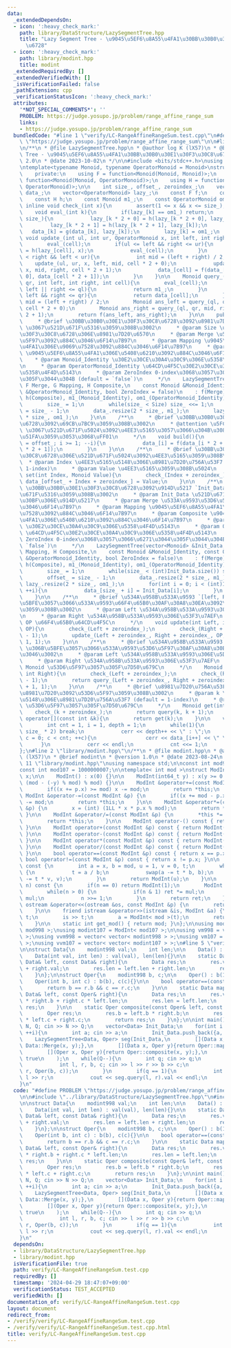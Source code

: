 ```yaml
---
data:
  _extendedDependsOn:
  - icon: ':heavy_check_mark:'
    path: library/DataStructure/LazySegmentTree.hpp
    title: "Lazy Segment Tree - \u9045\u5EF6\u8A55\u4FA1\u30BB\u30B0\u30E1\u30F3\u30C8\
      \u6728"
  - icon: ':heavy_check_mark:'
    path: library/modint.hpp
    title: modint
  _extendedRequiredBy: []
  _extendedVerifiedWith: []
  _isVerificationFailed: false
  _pathExtension: cpp
  _verificationStatusIcon: ':heavy_check_mark:'
  attributes:
    '*NOT_SPECIAL_COMMENTS*': ''
    PROBLEM: https://judge.yosupo.jp/problem/range_affine_range_sum
    links:
    - https://judge.yosupo.jp/problem/range_affine_range_sum
  bundledCode: "#line 1 \"verify/LC-RangeAffineRangeSum.test.cpp\"\n#define PROBLEM\
    \ \"https://judge.yosupo.jp/problem/range_affine_range_sum\"\n\n#line 1 \"library/DataStructure/LazySegmentTree.hpp\"\
    \n/**\n * @file LazySegmentTree.hpp\n * @author log K (lX57)\n * @brief Lazy Segment\
    \ Tree - \u9045\u5EF6\u8A55\u4FA1\u30BB\u30B0\u30E1\u30F3\u30C8\u6728\n * @version\
    \ 2.0\n * @date 2023-10-02\n */\n\n#include <bits/stdc++.h>\nusing namespace std;\n\
    \ntemplate<typename Monoid, typename OperatorMonoid = Monoid>\nstruct LazySegmentTree{\n\
    \    private:\n    using F = function<Monoid(Monoid, Monoid)>;\n    using G =\
    \ function<Monoid(Monoid, OperatorMonoid)>;\n    using H = function<OperatorMonoid(OperatorMonoid,\
    \ OperatorMonoid)>;\n\n    int size_, offset_, zeroindex_;\n    vector<Monoid>\
    \ data_;\n    vector<OperatorMonoid> lazy_;\n    const F f;\n    const G g;\n\
    \    const H h;\n    const Monoid m1_;\n    const OperatorMonoid om1_;\n\n   \
    \ inline void check_(int x){\n        assert(1 <= x && x <= size_);\n    }\n\n\
    \    void eval_(int k){\n        if(lazy_[k] == om1_) return;\n        if(k <\
    \ size_){\n            lazy_[k * 2 + 0] = h(lazy_[k * 2 + 0], lazy_[k]);\n   \
    \         lazy_[k * 2 + 1] = h(lazy_[k * 2 + 1], lazy_[k]);\n        }\n     \
    \   data_[k] = g(data_[k], lazy_[k]);\n        lazy_[k] = om1_;\n    }\n\n   \
    \ void update_(int ul, int ur, OperatorMonoid x, int left, int right, int cell){\n\
    \        eval_(cell);\n        if(ul <= left && right <= ur){\n            lazy_[cell]\
    \ = h(lazy_[cell], x);\n            eval_(cell);\n        }\n        else if(ul\
    \ < right && left < ur){\n            int mid = (left + right) / 2;\n        \
    \    update_(ul, ur, x, left, mid, cell * 2 + 0);\n            update_(ul, ur,\
    \ x, mid, right, cell * 2 + 1);\n            data_[cell] = f(data_[cell * 2 +\
    \ 0], data_[cell * 2 + 1]);\n        }\n    }\n\n    Monoid query_(int ql, int\
    \ qr, int left, int right, int cell){\n        eval_(cell);\n        if(qr <=\
    \ left || right <= ql){\n            return m1_;\n        }\n        if(ql <=\
    \ left && right <= qr){\n            return data_[cell];\n        }\n        int\
    \ mid = (left + right) / 2;\n        Monoid ans_left = query_(ql, qr, left, mid,\
    \ cell * 2 + 0);\n        Monoid ans_right = query_(ql, qr, mid, right, cell *\
    \ 2 + 1);\n        return f(ans_left, ans_right);\n    }\n\n    public:\n    /**\n\
    \     * @brief \u30BB\u30B0\u30E1\u30F3\u30C8\u6728\u3092\u8981\u7D20\u6570 `Size`\
    \ \u3067\u521D\u671F\u5316\u3059\u308B\u3002\n     * @param Size \u30BB\u30B0\u30E1\
    \u30F3\u30C8\u6728\u306E\u8981\u7D20\u6570\n     * @param Merge \u533A\u9593\u53D6\
    \u5F97\u3092\u884C\u3046\u6F14\u7B97\n     * @param Mapping \u9045\u5EF6\u8A55\
    \u4FA1\u306E\u9069\u7528\u3092\u884C\u3046\u6F14\u7B97\n     * @param Composite\
    \ \u9045\u5EF6\u8A55\u4FA1\u306E\u5408\u6210\u3092\u884C\u3046\u6F14\u7B97\n \
    \    * @param Monoid_Identity \u30E2\u30CE\u30A4\u30C9\u306E\u5358\u4F4D\u5143\
    \n     * @param OperatorMonoid_Identity \u64CD\u4F5C\u30E2\u30CE\u30A4\u30C9\u306E\
    \u5358\u4F4D\u5143\n     * @param ZeroIndex 0-index\u3068\u3057\u3066\u6271\u3044\
    \u305F\u3044\u304B (default = `false`)\n     */\n    LazySegmentTree(int Size,\
    \ F Merge, G Mapping, H Composite,\n    const Monoid &Monoid_Identity, const OperatorMonoid\
    \ &OperatorMonoid_Identity, bool ZeroIndex = false)\n    : f(Merge), g(Mapping),\
    \ h(Composite), m1_(Monoid_Identity), om1_(OperatorMonoid_Identity), zeroindex_(ZeroIndex){\n\
    \        size_ = 1;\n        while(size_ < Size) size_ <<= 1;\n        offset_\
    \ = size_ - 1;\n        data_.resize(2 * size_, m1_);\n        lazy_.resize(2\
    \ * size_, om1_);\n    }\n\n    /**\n     * @brief \u30BB\u30B0\u30E1\u30F3\u30C8\
    \u6728\u3092\u69CB\u7BC9\u3059\u308B\u3002\n     * @attention \u5FC5\u305A `set()`\
    \ \u3067\u521D\u671F\u5024\u3092\u4EE3\u5165\u3057\u3066\u304B\u3089\u547C\u3073\
    \u51FA\u3059\u3053\u3068\uFF01\n     */\n    void build(){\n        for(int i\
    \ = offset_; i >= 1; --i){\n            data_[i] = f(data_[i * 2 + 0], data_[i\
    \ * 2 + 1]);\n        }\n    }\n\n    /**\n     * @brief \u30BB\u30B0\u30E1\u30F3\
    \u30C8\u6728\u306E\u521D\u671F\u5024\u3092\u4EE3\u5165\u3059\u308B\u3002\n   \
    \  * @param Index \u4EE3\u5165\u5148\u306E\u8981\u7D20\u756A\u53F7 (default =\
    \ 1-index)\n     * @param Value \u4EE3\u5165\u3059\u308B\u5024\n     */\n    void\
    \ set(int Index, Monoid Value){\n        check_(Index + zeroindex_);\n       \
    \ data_[offset_ + Index + zeroindex_] = Value;\n    }\n\n    /**\n     * @brief\
    \ \u30BB\u30B0\u30E1\u30F3\u30C8\u6728\u3092\u914D\u5217 `Init_Data` \u3067\u521D\
    \u671F\u5316\u3059\u308B\u3002\n     * @param Init_Data \u521D\u671F\u30C7\u30FC\
    \u30BF\u306E\u914D\u5217\n     * @param Merge \u533A\u9593\u53D6\u5F97\u3092\u884C\
    \u3046\u6F14\u7B97\n     * @param Mapping \u9045\u5EF6\u8A55\u4FA1\u306E\u9069\
    \u7528\u3092\u884C\u3046\u6F14\u7B97\n     * @param Composite \u9045\u5EF6\u8A55\
    \u4FA1\u306E\u5408\u6210\u3092\u884C\u3046\u6F14\u7B97\n     * @param Monoid_Identity\
    \ \u30E2\u30CE\u30A4\u30C9\u306E\u5358\u4F4D\u5143\n     * @param OperatorMonoid_Identity\
    \ \u64CD\u4F5C\u30E2\u30CE\u30A4\u30C9\u306E\u5358\u4F4D\u5143\n     * @param\
    \ ZeroIndex 0-index\u3068\u3057\u3066\u6271\u3044\u305F\u3044\u304B (default =\
    \ `false`)\n     */\n    LazySegmentTree(vector<Monoid> &Init_Data, F Merge, G\
    \ Mapping, H Composite,\n    const Monoid &Monoid_Identity, const OperatorMonoid\
    \ &OperatorMonoid_Identity, bool ZeroIndex = false)\n    : f(Merge), g(Mapping),\
    \ h(Composite), m1_(Monoid_Identity), om1_(OperatorMonoid_Identity), zeroindex_(ZeroIndex){\n\
    \        size_ = 1;\n        while(size_ < (int)Init_Data.size()) size_ <<= 1;\n\
    \        offset_ = size_ - 1;\n        data_.resize(2 * size_, m1_);\n       \
    \ lazy_.resize(2 * size_, om1_);\n        for(int i = 0; i < (int)Init_Data.size();\
    \ ++i){\n            data_[size_ + i] = Init_Data[i];\n        }\n        build();\n\
    \    }\n\n    /**\n     * @brief \u534A\u958B\u533A\u9593 `[left, Right)` \u306B\
    \u5BFE\u3057\u3066\u533A\u9593\u66F4\u65B0\u30AF\u30A8\u30EA\u3092\u51E6\u7406\
    \u3059\u308B\u3002\n     * @param Left \u534A\u958B\u533A\u9593\u306E\u5DE6\u7AEF\
    \n     * @param Right \u534A\u958B\u533A\u9593\u306E\u53F3\u7AEF\n     * @param\
    \ OP \u66F4\u65B0\u64CD\u4F5C\n     */\n    void update(int Left, int Right, OperatorMonoid\
    \ OP){\n        check_(Left + zeroindex_);\n        check_(Right + zeroindex_\
    \ - 1);\n        update_(Left + zeroindex_, Right + zeroindex_, OP, 1, size_ +\
    \ 1, 1);\n    }\n\n    /**\n     * @brief \u534A\u958B\u533A\u9593 `[Left, Right)`\
    \ \u306B\u5BFE\u3057\u3066\u533A\u9593\u53D6\u5F97\u30AF\u30A8\u30EA\u3092\u884C\
    \u3046\u3002\n     * @param Left \u534A\u958B\u533A\u9593\u306E\u5DE6\u7AEF\n\
    \     * @param Right \u534A\u958B\u533A\u9593\u306E\u53F3\u7AEF\n     * @return\
    \ Monoid \u53D6\u5F97\u3057\u305F\u7D50\u679C\n     */\n    Monoid query(int Left,\
    \ int Right){\n        check_(Left + zeroindex_);\n        check_(Right + zeroindex_\
    \ - 1);\n        return query_(Left + zeroindex_, Right + zeroindex_, 1, size_\
    \ + 1, 1);\n    }\n\n    /**\n     * @brief \u8981\u7D20\u756A\u53F7 `k` \u306E\
    \u8981\u7D20\u3092\u53D6\u5F97\u3059\u308B\u3002\n     * @param k \u53D6\u5F97\
    \u5148\u306E\u8981\u7D20\u756A\u53F7 (default = 1-index)\n     * @return Monoid\
    \ \u53D6\u5F97\u3057\u305F\u7D50\u679C\n     */\n    Monoid get(int k){\n    \
    \    check_(k + zeroindex_);\n        return query(k, k + 1);\n    }\n\n    Monoid\
    \ operator[](const int &k){\n        return get(k);\n    }\n\n    void print(){\n\
    \        int cnt = 1, i = 1, depth = 1;\n        while(1){\n            if(i >=\
    \ size_ * 2) break;\n            cerr << depth++ << \" : \";\n            for(int\
    \ c = 0; c < cnt; ++c){\n                cerr << data_[i++] << \" \";\n      \
    \      }\n            cerr << endl;\n            cnt <<= 1;\n        }\n    }\n\
    };\n#line 2 \"library/modint.hpp\"\n/**\n * @file modint.hpp\n * @author log K\
    \ (lX57)\n * @brief modint\n * @version 1.0\n * @date 2023-08-24\n */\n\n#line\
    \ 11 \"library/modint.hpp\"\nusing namespace std;\n\nconst int mod998 = 998244353;\n\
    const int mod107 = 1000000007;\n\ntemplate< int mod >\nstruct ModInt {\n    int\
    \ x;\n\n    ModInt() : x(0) {}\n\n    ModInt(int64_t y) : x(y >= 0 ? y % mod :\
    \ (mod - (-y) % mod) % mod) {}\n\n    ModInt &operator+=(const ModInt &p) {\n\
    \        if((x += p.x) >= mod) x -= mod;\n        return *this;\n    }\n\n   \
    \ ModInt &operator-=(const ModInt &p) {\n        if((x += mod - p.x) >= mod) x\
    \ -= mod;\n        return *this;\n    }\n\n    ModInt &operator*=(const ModInt\
    \ &p) {\n        x = (int) (1LL * x * p.x % mod);\n        return *this;\n   \
    \ }\n\n    ModInt &operator/=(const ModInt &p) {\n        *this *= p.inverse();\n\
    \        return *this;\n    }\n\n    ModInt operator-() const { return ModInt(-x);\
    \ }\n\n    ModInt operator+(const ModInt &p) const { return ModInt(*this) += p;\
    \ }\n\n    ModInt operator-(const ModInt &p) const { return ModInt(*this) -= p;\
    \ }\n\n    ModInt operator*(const ModInt &p) const { return ModInt(*this) *= p;\
    \ }\n\n    ModInt operator/(const ModInt &p) const { return ModInt(*this) /= p;\
    \ }\n\n    bool operator==(const ModInt &p) const { return x == p.x; }\n\n   \
    \ bool operator!=(const ModInt &p) const { return x != p.x; }\n\n    ModInt inverse()\
    \ const {\n        int a = x, b = mod, u = 1, v = 0, t;\n        while(b > 0)\
    \ {\n            t = a / b;\n            swap(a -= t * b, b);\n            swap(u\
    \ -= t * v, v);\n        }\n        return ModInt(u);\n    }\n\n    ModInt pow(int64_t\
    \ n) const {\n        if(n == 0) return ModInt(1);\n        ModInt ret(1), mul(x);\n\
    \        while(n > 0) {\n            if(n & 1) ret *= mul;\n            mul *=\
    \ mul;\n            n >>= 1;\n        }\n        return ret;\n    }\n\n    friend\
    \ ostream &operator<<(ostream &os, const ModInt &p) {\n        return os << p.x;\n\
    \    }\n\n    friend istream &operator>>(istream &is, ModInt &a) {\n        int64_t\
    \ t;\n        is >> t;\n        a = ModInt< mod >(t);\n        return (is);\n\
    \    }\n\n    static int get_mod() { return mod; }\n};\n\nusing modint998 = ModInt<\
    \ mod998 >;\nusing modint107 = ModInt< mod107 >;\n\nusing vm998 = vector< modint998\
    \ >;\nusing vvm998 = vector< vector< modint998 > >;\nusing vm107 = vector< modint107\
    \ >;\nusing vvm107 = vector< vector< modint107 > >;\n#line 5 \"verify/LC-RangeAffineRangeSum.test.cpp\"\
    \n\nstruct Data{\n    modint998 val;\n    int len;\n\n    Data() : val(0), len(1){}\n\
    \    Data(int val, int len) : val(val), len(len){}\n\n    static Data Merge(const\
    \ Data& left, const Data& right){\n        Data res;\n        res.val = left.val\
    \ + right.val;\n        res.len = left.len + right.len;\n        return res;\n\
    \    }\n};\n\nstruct Oper{\n    modint998 b, c;\n\n    Oper() : b(1), c(0){}\n\
    \    Oper(int b, int c) : b(b), c(c){}\n\n    bool operator==(const Oper& r){\n\
    \        return b == r.b && c == r.c;\n    }\n\n    static Data mapping(const\
    \ Data& left, const Oper& right){\n        Data res;\n        res.val = left.val\
    \ * right.b + right.c * left.len;\n        res.len = left.len;\n        return\
    \ res;\n    }\n\n    static Oper composite(const Oper& left, const Oper& right){\n\
    \        Oper res;\n        res.b = left.b * right.b;\n        res.c = right.b\
    \ * left.c + right.c;\n        return res;\n    }\n};\n\nint main(){\n    int\
    \ N, Q; cin >> N >> Q;\n    vector<Data> Init_Data;\n    for(int i = 0; i < N;\
    \ ++i){\n        int a; cin >> a;\n        Init_Data.push_back({a, 1});\n    }\n\
    \    LazySegmentTree<Data, Oper> seg(Init_Data,\n        [](Data x, Data y){return\
    \ Data::Merge(x, y);},\n        [](Data x, Oper y){return Oper::mapping(x, y);},\n\
    \        [](Oper x, Oper y){return Oper::composite(x, y);},\n        Data(), Oper(),\
    \ true\n    );\n    while(Q--){\n        int q; cin >> q;\n        if(q == 0){\n\
    \            int l, r, b, c; cin >> l >> r >> b >> c;\n            seg.update(l,\
    \ r, Oper(b, c));\n        }\n        if(q == 1){\n            int l, r; cin >>\
    \ l >> r;\n            cout << seg.query(l, r).val << endl;\n        }\n    }\n\
    }\n"
  code: "#define PROBLEM \"https://judge.yosupo.jp/problem/range_affine_range_sum\"\
    \n\n#include \"../library/DataStructure/LazySegmentTree.hpp\"\n#include \"../library/modint.hpp\"\
    \n\nstruct Data{\n    modint998 val;\n    int len;\n\n    Data() : val(0), len(1){}\n\
    \    Data(int val, int len) : val(val), len(len){}\n\n    static Data Merge(const\
    \ Data& left, const Data& right){\n        Data res;\n        res.val = left.val\
    \ + right.val;\n        res.len = left.len + right.len;\n        return res;\n\
    \    }\n};\n\nstruct Oper{\n    modint998 b, c;\n\n    Oper() : b(1), c(0){}\n\
    \    Oper(int b, int c) : b(b), c(c){}\n\n    bool operator==(const Oper& r){\n\
    \        return b == r.b && c == r.c;\n    }\n\n    static Data mapping(const\
    \ Data& left, const Oper& right){\n        Data res;\n        res.val = left.val\
    \ * right.b + right.c * left.len;\n        res.len = left.len;\n        return\
    \ res;\n    }\n\n    static Oper composite(const Oper& left, const Oper& right){\n\
    \        Oper res;\n        res.b = left.b * right.b;\n        res.c = right.b\
    \ * left.c + right.c;\n        return res;\n    }\n};\n\nint main(){\n    int\
    \ N, Q; cin >> N >> Q;\n    vector<Data> Init_Data;\n    for(int i = 0; i < N;\
    \ ++i){\n        int a; cin >> a;\n        Init_Data.push_back({a, 1});\n    }\n\
    \    LazySegmentTree<Data, Oper> seg(Init_Data,\n        [](Data x, Data y){return\
    \ Data::Merge(x, y);},\n        [](Data x, Oper y){return Oper::mapping(x, y);},\n\
    \        [](Oper x, Oper y){return Oper::composite(x, y);},\n        Data(), Oper(),\
    \ true\n    );\n    while(Q--){\n        int q; cin >> q;\n        if(q == 0){\n\
    \            int l, r, b, c; cin >> l >> r >> b >> c;\n            seg.update(l,\
    \ r, Oper(b, c));\n        }\n        if(q == 1){\n            int l, r; cin >>\
    \ l >> r;\n            cout << seg.query(l, r).val << endl;\n        }\n    }\n\
    }\n"
  dependsOn:
  - library/DataStructure/LazySegmentTree.hpp
  - library/modint.hpp
  isVerificationFile: true
  path: verify/LC-RangeAffineRangeSum.test.cpp
  requiredBy: []
  timestamp: '2024-04-29 18:47:07+09:00'
  verificationStatus: TEST_ACCEPTED
  verifiedWith: []
documentation_of: verify/LC-RangeAffineRangeSum.test.cpp
layout: document
redirect_from:
- /verify/verify/LC-RangeAffineRangeSum.test.cpp
- /verify/verify/LC-RangeAffineRangeSum.test.cpp.html
title: verify/LC-RangeAffineRangeSum.test.cpp
---
```

